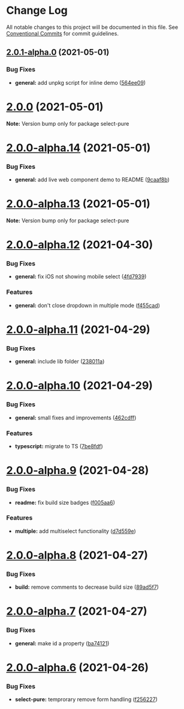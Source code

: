 # Change Log

All notable changes to this project will be documented in this file.
See [Conventional Commits](https://conventionalcommits.org) for commit guidelines.

## [2.0.1-alpha.0](https://github.com/dudyn5ky1/select-pure/compare/select-pure@2.0.0...select-pure@2.0.1-alpha.0) (2021-05-01)


### Bug Fixes

* **general:** add unpkg script for inline demo ([564ee09](https://github.com/dudyn5ky1/select-pure/commit/564ee095011ab17fb06a6091c1ce4df72191a458))





# [2.0.0](https://github.com/dudyn5ky1/select-pure/compare/select-pure@2.0.0-alpha.14...select-pure@2.0.0) (2021-05-01)

**Note:** Version bump only for package select-pure





# [2.0.0-alpha.14](https://github.com/dudyn5ky1/select-pure/compare/select-pure@2.0.0-alpha.13...select-pure@2.0.0-alpha.14) (2021-05-01)


### Bug Fixes

* **general:** add live web component demo to README ([9caaf8b](https://github.com/dudyn5ky1/select-pure/commit/9caaf8bb561fe40ab797d5b3deafe564bf02765f))





# [2.0.0-alpha.13](https://github.com/dudyn5ky1/select-pure/compare/select-pure@2.0.0-alpha.12...select-pure@2.0.0-alpha.13) (2021-05-01)

**Note:** Version bump only for package select-pure





# [2.0.0-alpha.12](https://github.com/dudyn5ky1/select-pure/compare/select-pure@2.0.0-alpha.11...select-pure@2.0.0-alpha.12) (2021-04-30)


### Bug Fixes

* **general:** fix iOS not showing mobile select ([4fd7939](https://github.com/dudyn5ky1/select-pure/commit/4fd793910e3e90d0c3c81d2e5db927cee2554303))


### Features

* **general:** don't close dropdown in multiple mode ([f455cad](https://github.com/dudyn5ky1/select-pure/commit/f455cad921aaaf10c3ddd9d92b906f63c47a8d05))





# [2.0.0-alpha.11](https://github.com/dudyn5ky1/select-pure/compare/select-pure@2.0.0-alpha.10...select-pure@2.0.0-alpha.11) (2021-04-29)


### Bug Fixes

* **general:** include lib folder ([238011a](https://github.com/dudyn5ky1/select-pure/commit/238011a46da1a2fc714f89d4d1ce95ef19df6041))





# [2.0.0-alpha.10](https://github.com/dudyn5ky1/select-pure/compare/select-pure@2.0.0-alpha.9...select-pure@2.0.0-alpha.10) (2021-04-29)


### Bug Fixes

* **general:** small fixes and improvements ([462cdff](https://github.com/dudyn5ky1/select-pure/commit/462cdff53c34464f00716ca11593256307d30e9f))


### Features

* **typescript:** migrate to TS ([7be8fdf](https://github.com/dudyn5ky1/select-pure/commit/7be8fdf31e6a34879981746a9c7eec21e8e6cb72))





# [2.0.0-alpha.9](https://github.com/dudyn5ky1/select-pure/compare/select-pure@2.0.0-alpha.8...select-pure@2.0.0-alpha.9) (2021-04-28)


### Bug Fixes

* **readme:** fix build size badges ([f005aa6](https://github.com/dudyn5ky1/select-pure/commit/f005aa683704bb7b057b0e260ebd252b712c94de))


### Features

* **multiple:** add multiselect functionality ([d7d559e](https://github.com/dudyn5ky1/select-pure/commit/d7d559e7349172fbcfee0af9e5d1f520743abd8b))





# [2.0.0-alpha.8](https://github.com/dudyn5ky1/select-pure/compare/select-pure@2.0.0-alpha.7...select-pure@2.0.0-alpha.8) (2021-04-27)


### Bug Fixes

* **build:** remove comments to decrease build size ([89ad5f7](https://github.com/dudyn5ky1/select-pure/commit/89ad5f7f1bd0eed63f49a2e08e87f2d7fdc66cdb))





# [2.0.0-alpha.7](https://github.com/dudyn5ky1/select-pure/compare/select-pure@2.0.0-alpha.6...select-pure@2.0.0-alpha.7) (2021-04-27)


### Bug Fixes

* **general:** make id a property ([ba74121](https://github.com/dudyn5ky1/select-pure/commit/ba74121fc42616a9235a35d2b6f37a05a991ee31))





# [2.0.0-alpha.6](https://github.com/dudyn5ky1/select-pure/compare/select-pure@2.0.0-alpha.5...select-pure@2.0.0-alpha.6) (2021-04-26)


### Bug Fixes

* **select-pure:** temprorary remove form handling ([f256227](https://github.com/dudyn5ky1/select-pure/commit/f2562277b24c916f3600217f322814708c543d34))
